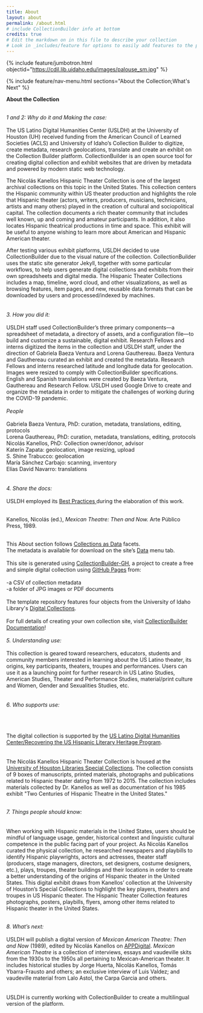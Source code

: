 ```yaml
---
title: About
layout: about
permalink: /about.html
# include CollectionBuilder info at bottom
credits: true
# Edit the markdown on in this file to describe your collection
# Look in _includes/feature for options to easily add features to the page
---
```


{% include feature/jumbotron.html objectid="https://cdil.lib.uidaho.edu/images/palouse_sm.jpg" %}

{% include feature/nav-menu.html sections="About the Collection;What's Next" %}
<html>

  <b>About the Collection</b>
 <p>
  </p>
  <br><i>1 and 2: Why do it and Making the case:</i><br><br>
The US Latino Digital Humanities Center (USLDH) at the University of Houston (UH) received funding from the American Council of Learned Societies (ACLS) and University of Idaho’s Collection Builder to digitize, create metadata, research geolocations, translate and create an exhibit on the Collection Builder platform. CollectionBuilder is an open source tool for creating digital collection and exhibit websites that are driven by metadata and powered by modern static web technology.<br><p></p>

The Nicolás Kanellos Hispanic Theater Collection is one of the largest archival collections on this topic in the United States. This collection centers the Hispanic community within US theater production and highlights the role that Hispanic theater (actors, writers, producers, musicians, technicians, artists and many others) played in the creation of cultural and sociopolitical capital. The collection documents a rich theater community that includes well known, up and coming and amateur participants. In addition, it also locates Hispanic theatrical productions in time and space. This exhibit will be useful to anyone wishing to learn more about American and Hispanic American theater.<br><p></p>
 
After testing various exhibit platforms, USLDH decided to use CollectionBuilder due to the visual nature of the collection. CollectionBuilder uses the static site generator Jekyll, together with some particular workflows, to help users generate digital collections and exhibits from their own spreadsheets and digital media. The Hispanic Theater Collections includes a map, timeline, word cloud, and other visualizations, as well as browsing features, item pages, and new, reusable data formats that can be downloaded by users and processed/indexed by machines. 
  <br><br>
  <br><i>3. How you did it:</i><br><br> 
USLDH staff used CollectionBuilder’s three primary components—a spreadsheet of metadata, a directory of assets, and a configuration file—to build and customize a sustainable, digital exhibit. Research Fellows and interns digitized the items in the collection and USLDH staff, under the direction of Gabriela Baeza Ventura and Lorena Gauthereau. Baeza Ventura and Gauthereau curated an exhibit and created the metadata. Research Fellows and interns researched latitude and longitude data for geolocation. Images were resized to comply with CollectionBuilder specifications. English and Spanish translations were created by Baeza Ventura, Gauthereau and Research Fellow. USLDH used Google Drive to create and organize the metadata in order to mitigate the challenges of working during the COVID-19 pandemic.<br> <br>
<i>People</i> <br><br>
  Gabriela Baeza Ventura, PhD: curation, metadata, translations, editing, protocols <br>
   Lorena Gauthereau, PhD: curation, metadata, translations, editing, protocols<br>
   Nicolás Kanellos, PhD: Collection owner/donor, advisor<br>
   Katerín Zapata: geolocation, image resizing, upload<br>
   S. Shine Trabucco: geolocation<br>
 María Sánchez Carbajo: scanning, inventory<br>
Elías David Navarro: translations<br>
<br>
  <br><i>4. Share the docs:</i> 
 <br>
<br>USLDH employed its <a href= "https://artepublicopress.com/digital-humanities/">Best Practices </a> during the elaboration of this work.<br><br>

Kanellos, Nicolás (ed.), <i>Mexican Theatre: Then and Now.</i> Arte Público Press, 1989.<br><br>  

This About section follows <a href= "https://collectionsasdata.github.io/facet7/">Collections as Data</a> facets.<br>
The metadata is available for download on the site’s <a href="https://recoveryapp.github.io/hispanictheater/data.html">Data</a> menu tab. <br><br>
This site is generated using <a href="https://collectionbuilding.github.io/gh/">CollectionBuilder-GH</a>, a project to create a free and simple digital collection using <a href="https://pages.github.com/">GitHub Pages</a> from:<br><br>
-a CSV of collection metadata<br>
-a folder of JPG images or PDF documents<br><br>
The template repository features four objects from the University of Idaho Library's <a href="https://www.lib.uidaho.edu/digital">Digital Collections</a>.<br><br>
  For full details of creating your own collection site, visit <a href="https://collectionbuilder.github.io/cb-docs/">CollectionBuilder Documentation</a>!<br><br>
<i>5. Understanding use:</i>
<br><br>
This collection is geared toward researchers, educators, students and community members interested in learning about the US Latino theater, its origins, key participants, theaters, troupes and performances. Users can use it as a launching point for further research in US Latino Studies, American Studies, Theater and Performance Studies, material/print culture and Women, Gender and Sexualities Studies, etc.  
<br><br>
  <i>6. Who supports use:</i></p>  
 <br><br>
The digital collection is supported by the <a href="https://artepublicopress.com/digital-humanities/">US Latino Digital Humanities Center/Recovering the US Hispanic Literary Heritage Program</a>.
<br><br>
<br>The Nicolás Kanellos Hispanic Theater Collection is housed at the <a href="https://findingaids.lib.uh.edu/repositories/2/resources/482">University of Houston Libraries Special Collections</a>. The collection consists of 9 boxes of manuscripts, printed materials, photographs and publications related to Hispanic theater dating from 1972 to 2015. The collection includes materials collected by Dr. Kanellos as well as documentation of his 1985 exhibit "Two Centuries of Hispanic Theatre in the United States."
  <p>
  </p>
  <br><i>7. Things people should know:</i> 
  <br><br>
<br>When working with Hispanic materials in the United States, users should be mindful of language usage, gender, historical context and linguistic cultural competence in the public facing part of your project. As Nicolás Kanellos curated the physical collection, he researched newspapers and playbills to identify Hispanic playwrights, actors and actresses, theater staff (producers, stage managers, directors, set designers, costume designers, etc.), plays, troupes, theater buildings and their locations in order to create a better understanding of the origins of Hispanic theater in the United States. This digital exhibit draws from Kanellos’ collection at the University of Houston’s Special Collections to highlight the key players, theaters and troupes in US Hispanic theater. The Hispanic Theater Collection features photographs, posters, playbills, flyers, among other items related to Hispanic theater in the United States.  
  <p>
  </p>
  <br><i>8. What’s next:</i>
<br><br>
  USLDH will publish a digital version of <i>Mexican American Theatre: Then and Now</i> (1989), edited by Nicolás Kanellos on <a href="https://artepublicopress.manifoldapp.org/">APPDigital</a>. <i>Mexican American Theatre</i> is a collection of interviews, essays and vaudeville skits from the 1930s to the 1950s all pertaining to Mexican-American theater. It includes historical studies by Jorge Huerta, Nicolás Kanellos, Tomás Ybarra-Frausto and others; an exclusive interview of Luis Valdez; and vaudeville material from Lalo Astol, the Carpa Garcia and others.<br><br>
 <br>USLDH is currently working with CollectionBuilder to create a multilingual version of the platform.



  
  

